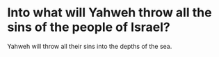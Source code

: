# Into what will Yahweh throw all the sins of the people of Israel?

Yahweh will throw all their sins into the depths of the sea.
